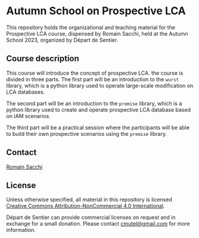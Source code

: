 # Autumn School on Prospective LCA

This repository holds the organizational and teaching material for 
the Prospective LCA course, dispensed by Romain Sacchi, held at
the Autumn School 2023, organized by Départ de Sentier.

## Course description

This course will introduce the concept of prospective LCA. the course is
divided in three parts. The first part will be an introduction to
the ``wurst`` library, which is a python library used to operate
large-scale modification on LCA databases. 

The second part will be
an introduction to the ``premise`` library, which is a python library
used to create and operate prospective LCA database based on IAM
scenarios. 

The third part will be a practical session where the
participants will be able to build their own prospective scenarios
using the ``premise`` library.

## Contact

[Romain Sacchi](mailto:romain.sacchi@psi.ch)

## License

Unless otherwise specified, all material in this repository is licensed [Creative Commons Attribution-NonCommercial 4.0 International](https://creativecommons.org/licenses/by-nc/4.0/legalcode).

Départ de Sentier can provide commercial licenses on request and in exchange 
for a small donation. Please contact cmutel@gmail.com for more information.
